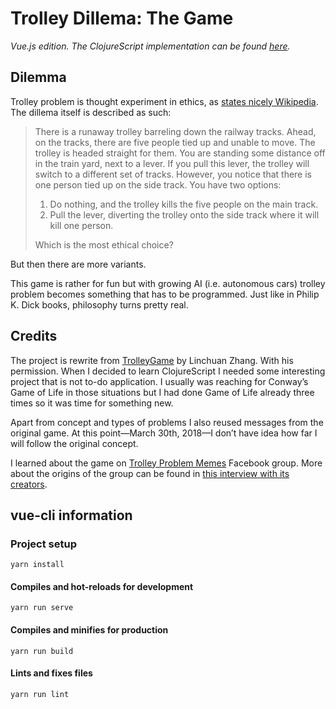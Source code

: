 # Trolley Dillema: The Game

_Vue.js edition. The ClojureScript implementation can be found [here](https://github.com/krazov/trolley-game)._

## Dilemma

Trolley problem is thought experiment in ethics, as [states nicely Wikipedia](https://en.wikipedia.org/wiki/Trolley_problem). The dillema itself is described as such:

>There is a runaway trolley barreling down the railway tracks. Ahead, on the tracks, there are five people tied up and unable to move. The trolley is headed straight for them. You are standing some distance off in the train yard, next to a lever. If you pull this lever, the trolley will switch to a different set of tracks. However, you notice that there is one person tied up on the side track. You have two options:
>
>1. Do nothing, and the trolley kills the five people on the main track.
>2. Pull the lever, diverting the trolley onto the side track where it will kill one person.
>
>Which is the most ethical choice?

But then there are more variants.

This game is rather for fun but with growing AI (i.e. autonomous cars) trolley problem becomes something that has to be programmed. Just like in Philip K. Dick books, philosophy turns pretty real.

## Credits

The project is rewrite from [TrolleyGame](https://github.com/InALunch/TrolleyGame) by Linchuan Zhang. With his permission. When I decided to learn ClojureScript I needed some interesting project that is not to-do application. I usually was reaching for Conway’s Game of Life in those situations but I had done Game of Life already three times so it was time for something new.

Apart from concept and types of problems I also reused messages from the original game. At this point—March 30th, 2018—I don’t have idea how far I will follow the original concept.

I learned about the game on [Trolley Problem Memes](https://www.facebook.com/TrolleyProblemMemes/) Facebook group. More about the origins of the group can be found in [this interview with its creators](https://www.huffingtonpost.com/linch-zhang/behind-the-absurd-popular_b_10247650.html).

## vue-cli information

### Project setup
```
yarn install
```

#### Compiles and hot-reloads for development
```
yarn run serve
```

#### Compiles and minifies for production
```
yarn run build
```

#### Lints and fixes files
```
yarn run lint
```
